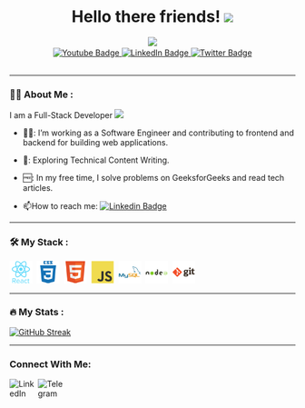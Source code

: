         
<div id="header" align="center">
          <h1>
    Hello there friends!
      <img src="https://media.giphy.com/media/kReKcfrs1YoTmt2AQt/giphy.gif" width="20px"/>
  </h1>
  <img src="https://media.giphy.com/media/elrFAUtV7ZOH7TSPhF/giphy-downsized.gif" width="180px"/>
  <div id="badges">
     <a href="https://www.youtube.com/watch?v=dQw4w9WgXcQ">
    <img src="https://img.shields.io/badge/YouTube-red?style=for-the-badge&logo=youtube&logoColor=white" alt="Youtube Badge"/>
  </a>
  <a href="https://www.linkedin.com/in/egor-afanasew-252b3023b?lipi=urn%3Ali%3Apage%3Ad_flagship3_profile_view_base_contact_details%3Bh5g2%2FtPQRWWkiuVjVud7CQ%3D%3D">
    <img src="https://img.shields.io/badge/LinkedIn-blue?style=for-the-badge&logo=linkedin&logoColor=white" alt="LinkedIn Badge"/>
  </a>
   <a href="your-twitter-URL">
    <img src="https://img.shields.io/badge/Instagram-red?style=for-the-badge&logo=instagram&logoColor=white" alt="Twitter Badge"/>
  </a>
</div>
  <img src="https://komarev.com/ghpvc/?username=Egor011297&style=flat-square&color=blue" alt=""/>
</div>

        
---
        
### :man_technologist: About Me :
I am a Full-Stack Developer <img src="https://media.giphy.com/media/WUlplcMpOCEmTGBtBW/giphy.gif" width="30">

- 👨‍🎓: I’m working as a Software Engineer and contributing to frontend and backend for building web applications.

- 📖: Exploring Technical Content Writing.

- 🆓: In my free time, I solve problems on GeeksforGeeks and read tech articles.

- :mailbox:How to reach me: [![Linkedin Badge](https://img.shields.io/badge/-Linkedin-blue?style=flat&logo=Linkedin&logoColor=white)](https://www.linkedin.com/in/egor-afanasew-252b3023b?lipi=urn%3Ali%3Apage%3Ad_flagship3_profile_view_base_contact_details%3B1T8rYDPlRjazUt5UUQpZVA%3D%3D)

---

### :hammer_and_wrench: My Stack :

<div>
  <img src="https://github.com/devicons/devicon/blob/master/icons/react/react-original-wordmark.svg" title="React" alt="React" width="40" height="40"/>&nbsp;
  <img src="https://github.com/devicons/devicon/blob/master/icons/css3/css3-plain-wordmark.svg"  title="CSS3" alt="CSS" width="40" height="40"/>&nbsp;
  <img src="https://github.com/devicons/devicon/blob/master/icons/html5/html5-original.svg" title="HTML5" alt="HTML" width="40" height="40"/>&nbsp;
  <img src="https://github.com/devicons/devicon/blob/master/icons/javascript/javascript-original.svg" title="JavaScript" alt="JavaScript" width="40" height="40"/>&nbsp;
  <img src="https://github.com/devicons/devicon/blob/master/icons/mysql/mysql-original-wordmark.svg" title="MySQL"  alt="MySQL" width="40" height="40"/>&nbsp;
  <img src="https://github.com/devicons/devicon/blob/master/icons/nodejs/nodejs-original-wordmark.svg" title="NodeJS" alt="NodeJS" width="40" height="40"/>&nbsp;
  <img src="https://github.com/devicons/devicon/blob/master/icons/git/git-original-wordmark.svg" title="Git" **alt="Git" width="40" height="40"/>
</div>
    
---

### :fire: My Stats :

[![GitHub Streak](http://github-readme-streak-stats.herokuapp.com?user=Egor011297&theme=ayu-light)](https://git.io/streak-stats)

---

### Connect With Me: 

[<img align="left" alt="LinkedIn" src='https://cdn-icons-png.flaticon.com/512/145/145807.png' width = 50/>](https://www.linkedin.com/in/egor-afanasew-252b3023b?lipi=urn%3Ali%3Apage%3Ad_flagship3_profile_view_base_contact_details%3B1T8rYDPlRjazUt5UUQpZVA%3D%3D)


[<img align="left" alt="Telegram" src='https://cdn-icons.flaticon.com/png/512/3670/premium/3670070.png?token=exp=1653465082~hmac=062882e483524750ab76723c7196ad10' width = 50/>](https://t.me/afanasew1297)



